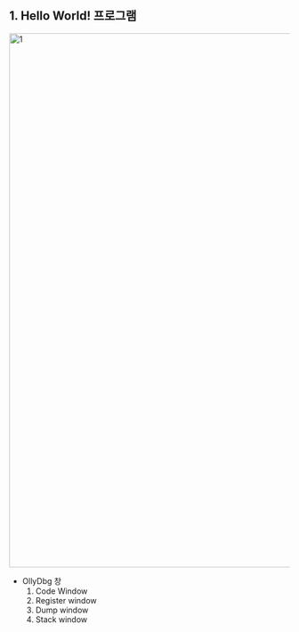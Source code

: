 ## 1. Hello World! 프로그램 

<img width="960" alt="1" src="https://user-images.githubusercontent.com/62346198/81900362-96f01a80-95f7-11ea-9822-6bed5f39f9aa.PNG">

- OllyDbg 창 
  1. Code Window
  2. Register window
  3. Dump window
  4. Stack window
